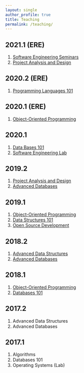 ```yaml
---
layout: single
author_profile: true
title: Teaching
permalink: /teaching/
---
```


## 2021.1 (ERE)
1. [Software Engineering Seminars](/teaching/seminars/2021)
1. [Project Analysis and Design](/teaching/pad/2021)

## 2020.2 (ERE)
1. [Programming Languages 101](/teaching/pc1/2020)

## 2020.1 (ERE)
1. [Object-Oriented Programming](/teaching/oop/2020)

## 2020.1
1. [Data Bases 101](/teaching/bd1/2020)
1. [Software Engineering Lab](/teaching/labes/2020)

## 2019.2
1. [Project Analysis and Design](/teaching/pad)
1. [Advanced Databases](/teaching/bd2)

## 2019.1

1. [Object-Oriented Programming](/teaching/oop/2019)
1. [Data Structures 101](/teaching/pa/2019)
1. [Open Source Development](http://github.com/gustavopinto/tosl)

## 2018.2

1. [Advanced Data Structures](/teaching/ed2)
1. [Advanced Databases](/teaching/bd2)

## 2018.1

1. [Object-Oriented Programming](/teaching/oop/2018)
1. [Databases 101](/teaching/bd1/2018)

## 2017.2

1. Advanced Data Structures
1. Advanced Databases

## 2017.1

1. Algorithms
1. Databases 101
1. Operating Systems (Lab)
